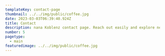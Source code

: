```yaml
---
templateKey: contact-page
thumbnail: ../../img/public/coffee.jpg
date: 2023-03-03T06:39:40.924Z
title: Contact
description: nana Koblenz contact page. Reach out easily and explore new opportunities. Your journey starts here.
number: 5
pagetype:
  - main
featuredimage: ../../img/public/coffee.jpg
---
```

